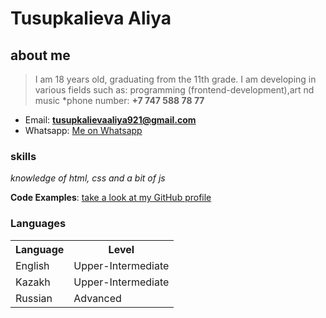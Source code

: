 
# Tusupkalieva Aliya #

## about me  ##
>I am 18 years old, graduating from the 11th grade. I am developing in various fields such as: programming (frontend-development),art nd music
*phone number: **+7 747 588 78 77**
* Email: **<a href="gmailto:tusupkalievaaliya921@gmail.com">tusupkalievaaliya921@gmail.com</a>**
* Whatsapp: [Me on Whatsapp](wa.me/+77475887877)


###  skills ###
*knowledge of html, css and a bit of js*


**Code Examples**: [take a look at my GitHub profile](https://github.com/arnikill)

### Languages ###
<table>
 <th>Language</th>
 <th>Level</th>
 <tr>
   <td>English</td>
   <td>Upper-Intermediate</td>
 </tr>
 <tr>
   <td>Kazakh</td>
   <td>Upper-Intermediate</td>
 </tr>
 <tr>
   <td>Russian</td>
   <td>Advanced</td>
 </tr>
</table>